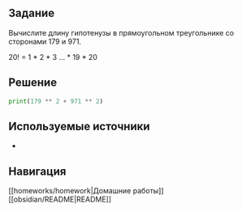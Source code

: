 ## Задание

Вычислите длину гипотенузы в прямоугольном треугольнике со сторонами 179 и 971.

20! = 1 * 2 * 3 … * 19 * 20
## Решение

```python
print(179 ** 2 + 971 ** 2)
```

## Используемые источники

-

## Навигация

[[homeworks/homework|Домашние работы]]
[[obsidian/README|README]]